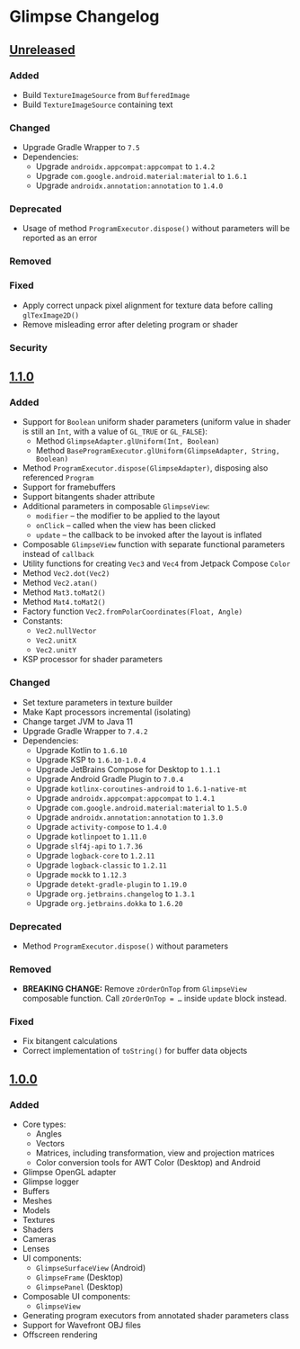 # Glimpse Changelog

## [Unreleased]
### Added
- Build `TextureImageSource` from `BufferedImage`
- Build `TextureImageSource` containing text

### Changed
- Upgrade Gradle Wrapper to `7.5`
- Dependencies:
  - Upgrade `androidx.appcompat:appcompat` to `1.4.2`
  - Upgrade `com.google.android.material:material` to `1.6.1`
  - Upgrade `androidx.annotation:annotation` to `1.4.0`

### Deprecated
- Usage of method `ProgramExecutor.dispose()` without parameters will be reported as an error

### Removed

### Fixed
- Apply correct unpack pixel alignment for texture data before calling `glTexImage2D()`
- Remove misleading error after deleting program or shader

### Security

## [1.1.0]
### Added
- Support for `Boolean` uniform shader parameters
  (uniform value in shader is still an `Int`, with a value of `GL_TRUE` or `GL_FALSE`):
  - Method `GlimpseAdapter.glUniform(Int, Boolean)`
  - Method `BaseProgramExecutor.glUniform(GlimpseAdapter, String, Boolean)`
- Method `ProgramExecutor.dispose(GlimpseAdapter)`, disposing also referenced `Program`
- Support for framebuffers
- Support bitangents shader attribute
- Additional parameters in composable `GlimpseView`:
  - `modifier` – the modifier to be applied to the layout
  - `onClick` – called when the view has been clicked
  - `update` – the callback to be invoked after the layout is inflated
- Composable `GlimpseView` function with separate functional parameters instead of `callback`
- Utility functions for creating `Vec3` and `Vec4` from Jetpack Compose `Color`
- Method `Vec2.dot(Vec2)`
- Method `Vec2.atan()`
- Method `Mat3.toMat2()`
- Method `Mat4.toMat2()`
- Factory function `Vec2.fromPolarCoordinates(Float, Angle)`
- Constants:
  - `Vec2.nullVector`
  - `Vec2.unitX`
  - `Vec2.unitY`
- KSP processor for shader parameters

### Changed
- Set texture parameters in texture builder
- Make Kapt processors incremental (isolating)
- Change target JVM to Java 11
- Upgrade Gradle Wrapper to `7.4.2`
- Dependencies:
  - Upgrade Kotlin to `1.6.10`
  - Upgrade KSP to `1.6.10-1.0.4`
  - Upgrade JetBrains Compose for Desktop to `1.1.1`
  - Upgrade Android Gradle Plugin to `7.0.4`
  - Upgrade `kotlinx-coroutines-android` to `1.6.1-native-mt`
  - Upgrade `androidx.appcompat:appcompat` to `1.4.1`
  - Upgrade `com.google.android.material:material` to `1.5.0`
  - Upgrade `androidx.annotation:annotation` to `1.3.0`
  - Upgrade `activity-compose` to `1.4.0`
  - Upgrade `kotlinpoet` to `1.11.0`
  - Upgrade `slf4j-api` to `1.7.36`
  - Upgrade `logback-core` to `1.2.11`
  - Upgrade `logback-classic` to `1.2.11`
  - Upgrade `mockk` to `1.12.3`
  - Upgrade `detekt-gradle-plugin` to `1.19.0`
  - Upgrade `org.jetbrains.changelog` to `1.3.1`
  - Upgrade `org.jetbrains.dokka` to `1.6.20`

### Deprecated
- Method `ProgramExecutor.dispose()` without parameters

### Removed
- **BREAKING CHANGE:** Remove `zOrderOnTop` from `GlimpseView` composable function.
  Call `zOrderOnTop = …` inside `update` block instead.

### Fixed
- Fix bitangent calculations
- Correct implementation of `toString()` for buffer data objects

## [1.0.0]
### Added
- Core types:
  - Angles
  - Vectors
  - Matrices, including transformation, view and projection matrices
  - Color conversion tools for AWT Color (Desktop) and Android
- Glimpse OpenGL adapter
- Glimpse logger
- Buffers
- Meshes
- Models
- Textures
- Shaders
- Cameras
- Lenses
- UI components:
  - `GlimpseSurfaceView` (Android)
  - `GlimpseFrame` (Desktop)
  - `GlimpsePanel` (Desktop)
- Composable UI components:
  - `GlimpseView`
- Generating program executors from annotated shader parameters class
- Support for Wavefront OBJ files
- Offscreen rendering

[Unreleased]: https://github.com/glimpse-graphics/glimpse/compare/v1.1.0...main
[1.1.0]: https://github.com/glimpse-graphics/glimpse/compare/v1.0.0...v1.1.0
[1.0.0]: https://github.com/glimpse-graphics/glimpse/releases/tag/v1.0.0